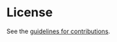 # License

See the
[guidelines for contributions](https://github.com/igorlord/draft-ietf-sidrops-bar-sav/blob/main/CONTRIBUTING.md).

